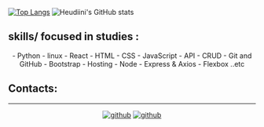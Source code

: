 
[![Top Langs](https://github-readme-stats.vercel.app/api/top-langs/?username=Heudiini&layout=compact&theme=radical)](https://github.com/Heudiini/github-readme-stats)
![Heudiini's GitHub stats](https://github-readme-stats.vercel.app/api?username=Heudiini&theme=radical&show_icons=true)
                                                                                                                         
 
## skills/ focused in studies :

<p align="center">
- Python
- linux
- React
- HTML
- CSS
- JavaScript
- API
- CRUD
- Git and GitHub
- Bootstrap
- Hosting
- Node
- Express & Axios
- Flexbox
..etc


</p>

## Contacts:
---
<p align="center">
<!----a href="https://www.instagram.com/mycodingpara.docs/"><img src="https://img.shields.io/badge/Instagram-E4405F?style=for-the-badge&logo=instagram&logoColor=white" alt="instagram"></a----->
<a href="https://github.com/Heudiini"><img src="https://img.shields.io/badge/GitHub-100000?style=for-the-badge&logo=github&logoColor=white" alt="github"></a>
<a href="https://www.linkedin.com/in/HeidiMorsky"><img src="https://img.shields.io/badge/LinkedIn-0077B5?style=for-the-badge&logo=linkedin&logoColor=white" alt="github"></a>
</p>
